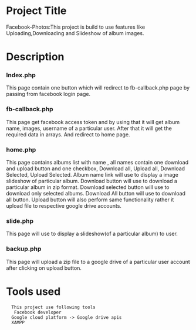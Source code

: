 # Project Title
  Facebook-Photos:This project is build to use features like Uploading,Downloading and Slideshow of album images.
# Description
 <h3>Index.php</h3>
      This page contain one button which will redirect to fb-callback.php page by passing from facebook login page.
    
  <h3>fb-callback.php</h3>
      This page get facebook access token and by using that it will get album name, images, username of a particular user.
      After that it will get the required data in arrays. And redirect to home page.
     
  <h3>home.php</h3>
      This page contains albums list with name , all names contain one download and upload button and one checkbox, Download all, Upload all, Download Selected, Upload Selected.
      Album name link will use to display a image slideshow of particular album.
      Download button will use to download a particular album in zip format.
      Download selected button will use to download only selected albums.
      Download All button will use to download all button.
      Upload button will also perform same functionality rather it upload file to respective google drive accounts.
  
 <h3>slide.php</h3>
      This page will use to display a slideshow(of a particular album) to user.
      
 <h3>backup.php</h3>
      This page will upload a zip file to a google drive of a particular user account after clicking on upload button.
      
  # Tools used
      This project use following tools
       Facebook developer
      Google cloud platform -> Google drive apis
      XAMPP
